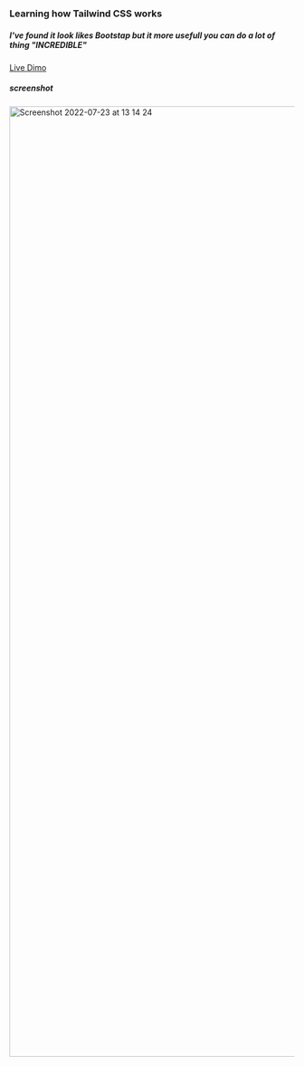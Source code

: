 ### Learning how Tailwind CSS works 

##### I've found it look likes Bootstap but it more usefull you can do a lot of thing "INCREDIBLE"

[Live Dimo](https://almarzouk.github.io/manage-tailwind/)

##### screenshot

<img width="1679" alt="Screenshot 2022-07-23 at 13 14 24" src="https://user-images.githubusercontent.com/84162824/180602761-7494b4dc-e478-4dbc-bfc1-1720ba99578f.png">
